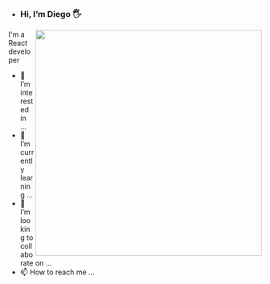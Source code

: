- ### Hi, I’m Diego 🖐
<img src="DiegoRCA.md" align="right" width="450"/>
I'm a React developer



- 👀 I’m interested in ...
- 🌱 I’m currently learning ...
- 💞️ I’m looking to collaborate on ...
- 📫 How to reach me ...

<!---
DIegoRCA/DIegoRCA is a ✨ special ✨ repository because its `README.md` (this file) appears on your GitHub profile.
You can click the Preview link to take a look at your changes.
--->
